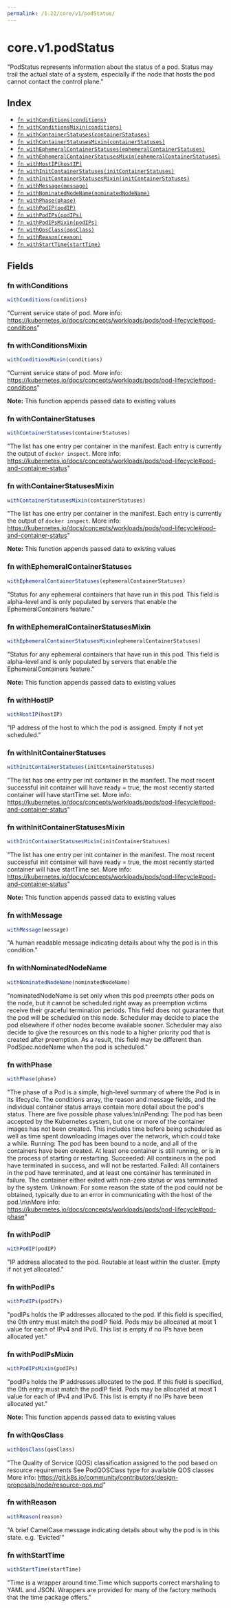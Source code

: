 ```yaml
---
permalink: /1.22/core/v1/podStatus/
---
```


# core.v1.podStatus

"PodStatus represents information about the status of a pod. Status may trail the actual state of a system, especially if the node that hosts the pod cannot contact the control plane."

## Index

* [`fn withConditions(conditions)`](#fn-withconditions)
* [`fn withConditionsMixin(conditions)`](#fn-withconditionsmixin)
* [`fn withContainerStatuses(containerStatuses)`](#fn-withcontainerstatuses)
* [`fn withContainerStatusesMixin(containerStatuses)`](#fn-withcontainerstatusesmixin)
* [`fn withEphemeralContainerStatuses(ephemeralContainerStatuses)`](#fn-withephemeralcontainerstatuses)
* [`fn withEphemeralContainerStatusesMixin(ephemeralContainerStatuses)`](#fn-withephemeralcontainerstatusesmixin)
* [`fn withHostIP(hostIP)`](#fn-withhostip)
* [`fn withInitContainerStatuses(initContainerStatuses)`](#fn-withinitcontainerstatuses)
* [`fn withInitContainerStatusesMixin(initContainerStatuses)`](#fn-withinitcontainerstatusesmixin)
* [`fn withMessage(message)`](#fn-withmessage)
* [`fn withNominatedNodeName(nominatedNodeName)`](#fn-withnominatednodename)
* [`fn withPhase(phase)`](#fn-withphase)
* [`fn withPodIP(podIP)`](#fn-withpodip)
* [`fn withPodIPs(podIPs)`](#fn-withpodips)
* [`fn withPodIPsMixin(podIPs)`](#fn-withpodipsmixin)
* [`fn withQosClass(qosClass)`](#fn-withqosclass)
* [`fn withReason(reason)`](#fn-withreason)
* [`fn withStartTime(startTime)`](#fn-withstarttime)

## Fields

### fn withConditions

```ts
withConditions(conditions)
```

"Current service state of pod. More info: https://kubernetes.io/docs/concepts/workloads/pods/pod-lifecycle#pod-conditions"

### fn withConditionsMixin

```ts
withConditionsMixin(conditions)
```

"Current service state of pod. More info: https://kubernetes.io/docs/concepts/workloads/pods/pod-lifecycle#pod-conditions"

**Note:** This function appends passed data to existing values

### fn withContainerStatuses

```ts
withContainerStatuses(containerStatuses)
```

"The list has one entry per container in the manifest. Each entry is currently the output of `docker inspect`. More info: https://kubernetes.io/docs/concepts/workloads/pods/pod-lifecycle#pod-and-container-status"

### fn withContainerStatusesMixin

```ts
withContainerStatusesMixin(containerStatuses)
```

"The list has one entry per container in the manifest. Each entry is currently the output of `docker inspect`. More info: https://kubernetes.io/docs/concepts/workloads/pods/pod-lifecycle#pod-and-container-status"

**Note:** This function appends passed data to existing values

### fn withEphemeralContainerStatuses

```ts
withEphemeralContainerStatuses(ephemeralContainerStatuses)
```

"Status for any ephemeral containers that have run in this pod. This field is alpha-level and is only populated by servers that enable the EphemeralContainers feature."

### fn withEphemeralContainerStatusesMixin

```ts
withEphemeralContainerStatusesMixin(ephemeralContainerStatuses)
```

"Status for any ephemeral containers that have run in this pod. This field is alpha-level and is only populated by servers that enable the EphemeralContainers feature."

**Note:** This function appends passed data to existing values

### fn withHostIP

```ts
withHostIP(hostIP)
```

"IP address of the host to which the pod is assigned. Empty if not yet scheduled."

### fn withInitContainerStatuses

```ts
withInitContainerStatuses(initContainerStatuses)
```

"The list has one entry per init container in the manifest. The most recent successful init container will have ready = true, the most recently started container will have startTime set. More info: https://kubernetes.io/docs/concepts/workloads/pods/pod-lifecycle#pod-and-container-status"

### fn withInitContainerStatusesMixin

```ts
withInitContainerStatusesMixin(initContainerStatuses)
```

"The list has one entry per init container in the manifest. The most recent successful init container will have ready = true, the most recently started container will have startTime set. More info: https://kubernetes.io/docs/concepts/workloads/pods/pod-lifecycle#pod-and-container-status"

**Note:** This function appends passed data to existing values

### fn withMessage

```ts
withMessage(message)
```

"A human readable message indicating details about why the pod is in this condition."

### fn withNominatedNodeName

```ts
withNominatedNodeName(nominatedNodeName)
```

"nominatedNodeName is set only when this pod preempts other pods on the node, but it cannot be scheduled right away as preemption victims receive their graceful termination periods. This field does not guarantee that the pod will be scheduled on this node. Scheduler may decide to place the pod elsewhere if other nodes become available sooner. Scheduler may also decide to give the resources on this node to a higher priority pod that is created after preemption. As a result, this field may be different than PodSpec.nodeName when the pod is scheduled."

### fn withPhase

```ts
withPhase(phase)
```

"The phase of a Pod is a simple, high-level summary of where the Pod is in its lifecycle. The conditions array, the reason and message fields, and the individual container status arrays contain more detail about the pod's status. There are five possible phase values:\n\nPending: The pod has been accepted by the Kubernetes system, but one or more of the container images has not been created. This includes time before being scheduled as well as time spent downloading images over the network, which could take a while. Running: The pod has been bound to a node, and all of the containers have been created. At least one container is still running, or is in the process of starting or restarting. Succeeded: All containers in the pod have terminated in success, and will not be restarted. Failed: All containers in the pod have terminated, and at least one container has terminated in failure. The container either exited with non-zero status or was terminated by the system. Unknown: For some reason the state of the pod could not be obtained, typically due to an error in communicating with the host of the pod.\n\nMore info: https://kubernetes.io/docs/concepts/workloads/pods/pod-lifecycle#pod-phase"

### fn withPodIP

```ts
withPodIP(podIP)
```

"IP address allocated to the pod. Routable at least within the cluster. Empty if not yet allocated."

### fn withPodIPs

```ts
withPodIPs(podIPs)
```

"podIPs holds the IP addresses allocated to the pod. If this field is specified, the 0th entry must match the podIP field. Pods may be allocated at most 1 value for each of IPv4 and IPv6. This list is empty if no IPs have been allocated yet."

### fn withPodIPsMixin

```ts
withPodIPsMixin(podIPs)
```

"podIPs holds the IP addresses allocated to the pod. If this field is specified, the 0th entry must match the podIP field. Pods may be allocated at most 1 value for each of IPv4 and IPv6. This list is empty if no IPs have been allocated yet."

**Note:** This function appends passed data to existing values

### fn withQosClass

```ts
withQosClass(qosClass)
```

"The Quality of Service (QOS) classification assigned to the pod based on resource requirements See PodQOSClass type for available QOS classes More info: https://git.k8s.io/community/contributors/design-proposals/node/resource-qos.md"

### fn withReason

```ts
withReason(reason)
```

"A brief CamelCase message indicating details about why the pod is in this state. e.g. 'Evicted'"

### fn withStartTime

```ts
withStartTime(startTime)
```

"Time is a wrapper around time.Time which supports correct marshaling to YAML and JSON.  Wrappers are provided for many of the factory methods that the time package offers."
